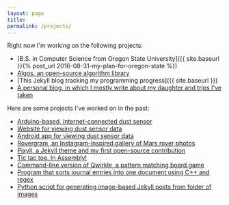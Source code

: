 ```yaml
---
layout: page
title: 
permalink: /projects/
---
```


Right now I'm working on the following projects:

* [B.S. in Computer Science from Oregon State University]({{ site.baseurl }}{% post_url 2016-08-31-my-plan-for-oregon-state %})
* [Algos, an open-source algorithm library](https://github.com/faheel/Algos)
* [This Jekyll blog tracking my programming progress]({{ site.baseurl }})
* [A personal blog, in which I mostly write about my daughter and trips I've taken](http://alxmjo.com)

Here are some projects I've worked on in the past:

* [Arduino-based, internet-connected dust sensor](http://projects.alexmontjohn.com/airparticlesensor/index.html)
* [Website for viewing dust sensor data](http://dohadust.org)
* [Android app for viewing dust sensor data](https://github.com/alxmjo/DohaDust)
* [Rovergram, an Instagram-inspired gallery of Mars rover photos](http://projects.alexmontjohn.com/rovergram/)
* [Pixyll, a Jekyll theme and my first open-source contribution](https://github.com/johnotander/pixyll)
* [Tic tac toe. In Assembly!](https://github.com/alxmjo/TicTacToe-Assembly)
* [Command-line version of Qwirkle, a pattern matching board game](https://github.com/alxmjo/Quirk)
* [Program that sorts journal entries into one document using C++ and regex](https://github.com/alxmjo/JournalSort)
* [Python script for generating image-based Jekyll posts from folder of images](https://github.com/alxmjo/PhotoPost)